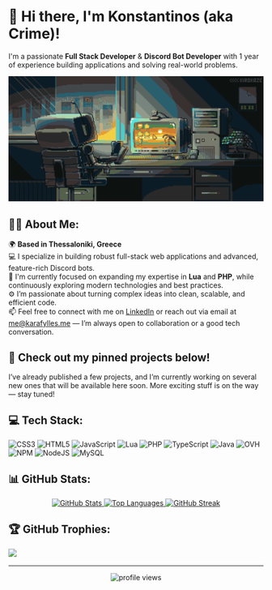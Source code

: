 <!-- Right-aligned image with spacing -->
# 👋 Hi there, I'm Konstantinos (aka Crime)!
<!-- Right-aligned image with spacing -->

I'm a passionate **Full Stack Developer** & **Discord Bot Developer** with 1 year of experience building applications and solving real-world problems.

![Design and Development](https://github.com/Crimeeee/Crimeeee/blob/main/crimedev.gif)

## 👨‍💻 About Me:
🌍 **Based in Thessaloniki, Greece**  
💻 I specialize in building robust full-stack web applications and advanced, feature-rich Discord bots.  
🌱 I'm currently focused on expanding my expertise in **Lua** and **PHP**, while continuously exploring modern technologies and best practices.  
⚙️ I’m passionate about turning complex ideas into clean, scalable, and efficient code.  
📫 Feel free to connect with me on [LinkedIn](https://www.linkedin.com/in/konstantinos-karafylles-2171b130a/) or reach out via email at [me@karafylles.me](mailto:me@karafylles.me) — I’m always open to collaboration or a good tech conversation.

## 🚀 Check out my pinned projects below!  
I’ve already published a few projects, and I’m currently working on several new ones that will be available here soon. More exciting stuff is on the way — stay tuned!

## 💻 Tech Stack:
![CSS3](https://img.shields.io/badge/css3-%231572B6.svg?style=for-the-badge&logo=css3&logoColor=white)
![HTML5](https://img.shields.io/badge/html5-%23E34F26.svg?style=for-the-badge&logo=html5&logoColor=white)
![JavaScript](https://img.shields.io/badge/javascript-%23323330.svg?style=for-the-badge&logo=javascript&logoColor=%23F7DF1E)
![Lua](https://img.shields.io/badge/lua-%232C2D72.svg?style=for-the-badge&logo=lua&logoColor=white)
![PHP](https://img.shields.io/badge/php-%23777BB4.svg?style=for-the-badge&logo=php&logoColor=white)
![TypeScript](https://img.shields.io/badge/typescript-%23007ACC.svg?style=for-the-badge&logo=typescript&logoColor=white)
![Java](https://img.shields.io/badge/java-%23ED8B00.svg?style=for-the-badge&logo=openjdk&logoColor=white)
![OVH](https://img.shields.io/badge/ovh-%23123F6D.svg?style=for-the-badge&logo=ovh&logoColor=#123F6D)
![NPM](https://img.shields.io/badge/NPM-%23CB3837.svg?style=for-the-badge&logo=npm&logoColor=white)
![NodeJS](https://img.shields.io/badge/node.js-6DA55F?style=for-the-badge&logo=node.js&logoColor=white)
![MySQL](https://img.shields.io/badge/mysql-4479A1.svg?style=for-the-badge&logo=mysql&logoColor=white)

## 📊 GitHub Stats:
<p align="center">

<a href="https://github.com/Crimeeee">
  <img height="160" src="https://github-readme-stats.vercel.app/api?username=Crimeeee&theme=aura&border_radius=12&hide_border=false&include_all_commits=true&count_private=true" alt="GitHub Stats" />
</a>

<a href="https://github.com/Crimeeee">
  <img height="160" src="https://github-readme-stats.vercel.app/api/top-langs/?username=Crimeeee&layout=compact&theme=aura&hide_border=false&langs_count=6" alt="Top Languages" />
</a>

<a href="https://github.com/Crimeeee">
  <img height="160" src="https://github-readme-streak-stats.herokuapp.com?user=Crimeeee&theme=aura&hide_border=false" alt="GitHub Streak" />
</a>

</p>

## 🏆 GitHub Trophies:
![](https://github-profile-trophy.vercel.app/?username=Crimeeee&theme=radical&no-frame=false&no-bg=false&margin-w=4)

---

<p align="center">
  <img src="https://img.shields.io/badge/Profile%20Views-69-blueviolet?style=flat-square&logo=github" alt="profile views" />
</p>
<!-- Proudly created with GPRM ( https://gprm.itsvg.in ) -->
